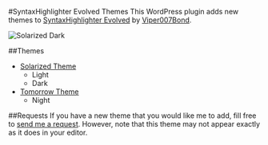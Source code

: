 #SyntaxHighlighter Evolved Themes
This WordPress plugin adds new themes to [SyntaxHighlighter Evolved](https://github.com/Viper007Bond/syntaxhighlighter) by [Viper007Bond](http://www.viper007bond.com).

![Solarized Dark](http://f.cl.ly/items/200e0t2e2J1Q3d1w2f3f/solarized-dark.jpg "Solarized Dark")

##Themes

- [Solarized Theme](http://ethanschoonover.com/solarized)
	- Light
	- Dark
- [Tomorrow Theme](https://github.com/chriskempson/tomorrow-theme)
	- Night
	
##Requests
If you have a new theme that you would like me to add, fill free to [send me a request](http://kopepasah.com/contact). However, note that this theme may not appear exactly as it does in your editor.